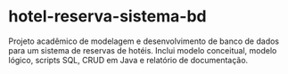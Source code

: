 # hotel-reserva-sistema-bd
Projeto acadêmico de modelagem e desenvolvimento de banco de dados para um sistema de reservas de hotéis. Inclui modelo conceitual, modelo lógico, scripts SQL, CRUD em Java e relatório de documentação.
